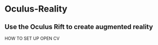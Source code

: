 Oculus-Reality
==============

Use the Oculus Rift to create augmented reality
--------------



HOW TO SET UP OPEN CV